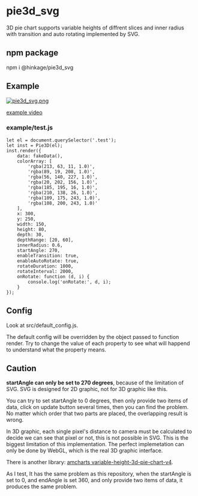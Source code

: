 # pie3d_svg
3D pie chart supports variable heights of diffrent slices and inner radius with transition and auto rotating implemented by SVG.

## npm package
npm i @hinkage/pie3d_svg

## Example
[![pie3d_svg.png](https://147.78.242.62:81/file/pie3d_svg.png)](https://147.78.242.62:81/file/pie3d_svg.mp4)

[example video](https://147.78.242.62:81/file/pie3d_svg.mp4)

### example/test.js
```
let el = document.querySelector('.test');
let inst = Pie3D(el);
inst.render({
	data: fakeData(),
	colorArray: [
		'rgba(213, 63, 11, 1.0)',
		'rgba(89, 19, 208, 1.0)',
		'rgba(56, 140, 227, 1.0)',
		'rgba(20, 202, 156, 1.0)',
		'rgba(185, 195, 16, 1.0)',
		'rgba(210, 138, 26, 1.0)',
		'rgba(109, 175, 243, 1.0)',
		'rgba(108, 200, 243, 1.0)'
	],
	x: 300,
	y: 250,
	width: 150,
	height: 80,
	depth: 30,
	depthRange: [20, 60],
	innerRadius: 0.6,
	startAngle: 270,
	enableTransition: true,
	enableAutoRotate: true,
	rotateDuration: 1000,
	rotateInterval: 2000,
	onRotate: function (d, i) {
		console.log('onRotate:', d, i);
	}
});
```

## Config
Look at src/default_config.js.

The default config will be overridden by the object passed to function render.
Try to change the value of each property to see what will happend to
understand what the property means.

## Caution
**startAngle can only be set to 270 degrees**, because of the limitation of SVG.
SVG is designed for 2D graphic, not for 3D graphic like this.

You can try to set startAngle to 0 degrees, then only provide two items of
data, click on update button several times, then you can find the problem.
No matter which order that two parts are placed, the overlapping result is
wrong.

In 3D graphic, each single pixel's distance to camera must be calculated to
decide we can see that pixel or not, this is not possible in SVG. This is
the biggest limitation of this implementation. The perfect implemetation
can only be done by WebGL, which is the real 3D graphic interface.

There is another library:
[amcharts variable-height-3d-pie-chart-v4](https://www.amcharts.com/demos-v4/variable-height-3d-pie-chart-v4/).

As I test, It has the same problem as this repository, when the startAngle is
set to 0, and endAngle is set 360, and only provide two items of data, it
produces the same problem.

